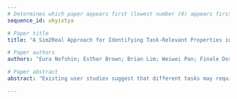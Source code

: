 ```yaml
--- 
# Determines which paper appears first (lowest number (0) appears first)
sequence_id: ukyixtya

# Paper title 
title: "A Sim2Real Approach for Identifying Task-Relevant Properties in Interpretable Machine Learning"

# Paper authors 
authors: "Eura Nofshin; Esther Brown; Brian Lim; Weiwei Pan; Finale Doshi-Velez"

# Paper abstract 
abstract: "Existing user studies suggest that different tasks may require explanations with different properties. However, user studies are expensive. In this paper, we introduce XAIsim2real, a generalizable, cost-effective method for identifying task-relevant explanation properties in silico, which can guide the design of more expensive user studies. We use XAIsim2real to identify relevant proxies for three example tasks and validate our simulation with real user studies."

--- 
```


